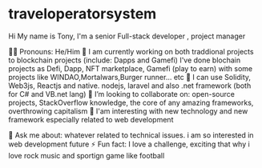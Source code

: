 # traveloperatorsystem
Hi My name is Tony, I'm a senior Full-stack developer , project manager

👦🏻 Pronouns: He/Him
🔭 I am currently working on both traddional projects to blockchain projects (include: Dapps and Gamefi)
I've done blochain projects as Defi, Dapp, NFT marketplace, Gamefi (play to earn) with some projects like WINDAO,Mortalwars,Burger runner... etc
🌱 I can use Solidity, Web3js, Reactjs and native. nodejs, laravel and also .net framework (both for C# and VB.net lang)
👯 I’m looking to collaborate on: open-source projects, StackOverflow knowledge, the core of any amazing frameworks, overthrowing capitalism
👯 I'am interesting with new technology and new framework especially related to web development 

💬 Ask me about: whatever related to technical issues. i am so interested in web development future 
⚡ Fun fact: I love a challenge, exciting that why i love rock music and sportign game like football 




